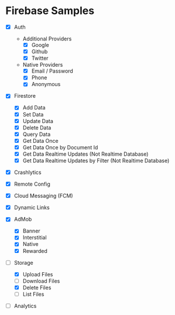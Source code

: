 # Firebase Samples

+ [x] Auth
   + Additional Providers
      - [x] Google
      - [x] Github
      - [x] Twitter
   + Native Providers
      - [x] Email / Password
      - [x] Phone
      - [x] Anonymous

+ [x] Firestore
   - [x] Add Data
   - [x] Set Data
   - [x] Update Data
   - [x] Delete Data
   - [x] Query Data
   - [x] Get Data Once
   - [x] Get Data Once by Document Id
   - [x] Get Data Realtime Updates (Not Realtime Database)
   - [x] Get Data Realtime Updates by Filter (Not Realtime Database)

+ [x] Crashlytics

+ [x] Remote Config

+ [x] Cloud Messaging (FCM)

+ [x] Dynamic Links

+ [x] AdMob
   - [x] Banner
   - [x] Interstitial
   - [x] Native
   - [x] Rewarded

+ [ ] Storage
   - [x] Upload Files
   - [ ] Download Files
   - [x] Delete Files
   - [ ] List Files

+ [ ] Analytics
